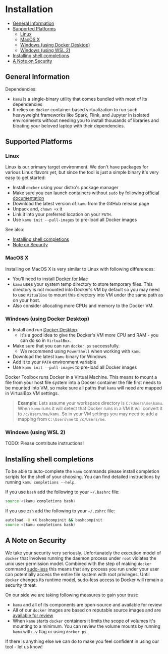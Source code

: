 # Installation <!-- omit in toc -->

- [General Information](#general-information)
- [Supported Platforms](#supported-platforms)
  - [Linux](#linux)
  - [MacOS X](#macos-x)
  - [Windows (using Docker Desktop)](#windows-using-docker-desktop)
  - [Windows (using WSL 2)](#windows-using-wsl-2)
- [Installing shell completions](#installing-shell-completions)
- [A Note on Security](#a-note-on-security)


## General Information
Dependencies:

- `kamu` is a single-binary utility that comes bundled with most of its dependencies
- It relies on `docker` container-based virtualization to run such heavyweight frameworks like Spark, Flink, and Jupyter in isolated environments without needing you to install thousands of libraries and bloating your beloved laptop with their dependencies.


## Supported Platforms

### Linux
Linux is our primary target environment. We don't have packages for various Linux flavors yet, but since the tool is just a simple binary it's very easy to get started:
- Install `docker` using your distro's package manager
- Make sure you can launch containers without `sudo` by following [official documentation](https://docs.docker.com/engine/install/linux-postinstall/)
- Download the latest version of `kamu` from the GitHub release page
- Unpack and, `chown +x` it
- Link it into your preferred location on your `PATH`.
- Use `kamu init --pull-images` to pre-load all Docker images

See also:
* [Installing shell completions](#installing-shell-completions)
* [Note on Security](#a-note-on-security)

### MacOS X
Installing on MacOS X is very similar to Linux with following differences:
* You'll need to install [Docker for Mac](https://docs.docker.com/docker-for-mac/install/)
* `kamu` uses your system temp directory to store temporary files. This directory is not mounted into Docker's VM by default so you may need to use `VitualBox` to mount this directory into VM under the same path as on your host.
* Also consider allocating more CPUs and memory to the Docker VM.

### Windows (using Docker Desktop)
* Install and run [Docker Desktop](https://docs.docker.com/docker-for-windows/install/).
  * It's a good idea to give the Docker's VM more CPU and RAM - you can do so in `VirtualBox`.
* Make sure that you can run `docker ps` successfully.
  * We recommend using `PowerShell` when working with `kamu`
* Download the latest `kamu` binary for Windows
* Add it to your `PATH` environment variable
* Use `kamu init --pull-images` to pre-load all Docker images

Docker Toolbox runs Docker in a Virtual Machine. This means to mount a file from your host file system into a Docker container the file first needs to be mounted into VM, so make sure all paths that `kamu` will need are mapped in VirtualBox VM settings.

> **Example:** Lets assume your workspace directory is `C:\Users\me\kamu`. When `kamu` runs it will detect that Docker runs in a VM it will convert it to `/c/Users/me/kamu`. So in your VM settings you may need to add a mapping from `C:\Users\me` to `/c/Users/me`.

### Windows (using WSL 2)
TODO: Please contribute instructions!


## Installing shell completions
To be able to auto-complete the `kamu` commands please install completion scripts for the shell of your choosing. You can find detailed instructions by running `kamu completions --help`.

If you use `bash` add the following to your `~/.bashrc` file:

```bash
source <(kamu completions bash)
```

If you use `zsh` add the following to your `~/.zshrc` file:

```bash
autoload -U +X bashcompinit && bashcompinit
source <(kamu completions bash)
```


## A Note on Security
We take your security very seriously. Unfortunately the execution model of `docker` that involves running the daemon process under `root` violates the unix user permission model. Combined with the step of making `docker` command [sudo-less](https://docs.docker.com/engine/install/linux-postinstall/) this means that any process you run under your user can potentially access the entire file system with root privileges. Until `docker` changes its runtime model, sudo-less access to Docker will remain a security threat.

On our side we are taking following measures to gain your trust:
* `kamu` and all of its components are open-source and available for review
* All of our `docker` images are based on reputable source images and are [available for review](https://github.com/kamu-data/kamu-images)
* When `kamu` starts `docker` containers it limits the scope of volumes it's mounting to a minimum. You can review the volume mounts by running `kamu` with `-v` flag or using `docker ps`.

If there is anything else we can do to make you feel confident in using our tool - let us know!

